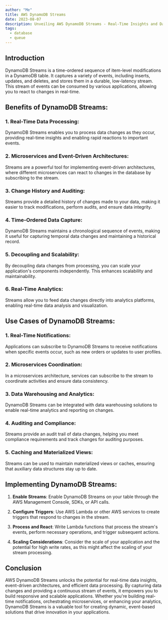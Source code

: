 ```yaml
---
author: "Me"
title: AWS DynamoDB Streams
date: 2023-08-07
description: Unveiling AWS DynamoDB Streams - Real-Time Insights and Data Processing
tags:
  - database
  - queue
---
```


## Introduction

DynamoDB Streams is a time-ordered sequence of item-level modifications in a DynamoDB table. It captures a variety of events, including inserts, updates, and deletes, and stores them in a durable, low-latency stream. This stream of events can be consumed by various applications, allowing you to react to changes in real-time.

## Benefits of DynamoDB Streams:

### 1. **Real-Time Data Processing**:
DynamoDB Streams enables you to process data changes as they occur, providing real-time insights and enabling rapid reactions to important events.

### 2. **Microservices and Event-Driven Architectures**:
Streams are a powerful tool for implementing event-driven architectures, where different microservices can react to changes in the database by subscribing to the stream.

### 3. **Change History and Auditing**:
Streams provide a detailed history of changes made to your data, making it easier to track modifications, perform audits, and ensure data integrity.

### 4. **Time-Ordered Data Capture**:
DynamoDB Streams maintains a chronological sequence of events, making it useful for capturing temporal data changes and maintaining a historical record.

### 5. **Decoupling and Scalability**:
By decoupling data changes from processing, you can scale your application's components independently. This enhances scalability and maintainability.

### 6. **Real-Time Analytics**:
Streams allow you to feed data changes directly into analytics platforms, enabling real-time data analysis and visualization.

## Use Cases of DynamoDB Streams:

### 1. **Real-Time Notifications**:
Applications can subscribe to DynamoDB Streams to receive notifications when specific events occur, such as new orders or updates to user profiles.

### 2. **Microservices Coordination**:
In a microservices architecture, services can subscribe to the stream to coordinate activities and ensure data consistency.

### 3. **Data Warehousing and Analytics**:
DynamoDB Streams can be integrated with data warehousing solutions to enable real-time analytics and reporting on changes.

### 4. **Auditing and Compliance**:
Streams provide an audit trail of data changes, helping you meet compliance requirements and track changes for auditing purposes.

### 5. **Caching and Materialized Views**:
Streams can be used to maintain materialized views or caches, ensuring that auxiliary data structures stay up to date.

## Implementing DynamoDB Streams:

1. **Enable Streams**: Enable DynamoDB Streams on your table through the AWS Management Console, SDKs, or API calls.

2. **Configure Triggers**: Use AWS Lambda or other AWS services to create triggers that respond to changes in the stream.

3. **Process and React**: Write Lambda functions that process the stream's events, perform necessary operations, and trigger subsequent actions.

4. **Scaling Considerations**: Consider the scale of your application and the potential for high write rates, as this might affect the scaling of your stream processing.

## Conclusion

AWS DynamoDB Streams unlocks the potential for real-time data insights, event-driven architectures, and efficient data processing. By capturing data changes and providing a continuous stream of events, it empowers you to build responsive and scalable applications. Whether you're building real-time notifications, orchestrating microservices, or enhancing your analytics, DynamoDB Streams is a valuable tool for creating dynamic, event-based solutions that drive innovation in your applications.